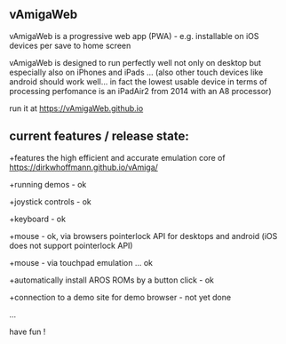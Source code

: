 vAmigaWeb
---------
vAmigaWeb is a progressive web app (PWA) - e.g. installable on iOS devices per save to home screen

vAmigaWeb is designed to run perfectly well not only on desktop but especially also on iPhones and iPads ... 
(also other touch devices like android should work well... in fact the lowest usable device in terms of processing perfomance is an iPadAir2 from 2014 with an A8 processor)


run it at https://vAmigaWeb.github.io


current features / release state: 
---------------------------------
+features the high efficient and accurate emulation core of https://dirkwhoffmann.github.io/vAmiga/

+running demos - ok

+joystick controls - ok

+keyboard - ok

+mouse - ok, via browsers pointerlock API for desktops and android (iOS does not support pointerlock API)

+mouse - via touchpad emulation ... ok

+automatically install AROS ROMs by a button click - ok 

+connection to a demo site for demo browser - not yet done

...


have fun !

